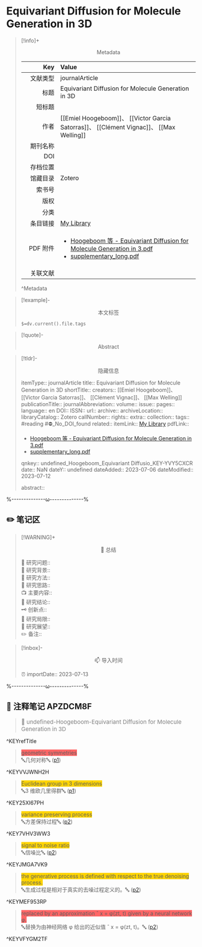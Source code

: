 # Equivariant Diffusion for Molecule Generation in 3D
> [!info]+ <center>Metadata</center>
> 
> |<div style="width: 5em">Key</div>|Value|
> |--:|:--|
> |文献类型|journalArticle|
> |标题|Equivariant Diffusion for Molecule Generation in 3D|
> |短标题||
> |作者|[[Emiel Hoogeboom]]、 [[Victor Garcia Satorras]]、 [[Clément Vignac]]、 [[Max Welling]]|
> |期刊名称||
> |DOI||
> |存档位置||
> |馆藏目录|Zotero|
> |索书号||
> |版权||
> |分类||
> |条目链接|[My Library](zotero://select/library/items/YVY5CXCR)|
> |PDF 附件|<ul><li><a href="zotero://open-pdf/library/items/APZDCM8F">Hoogeboom 等 - Equivariant Diffusion for Molecule Generation in 3.pdf</a></li><li><a href="zotero://open-pdf/library/items/2WZPHZGH">supplementary_long.pdf</a></li></ul>|
> |关联文献||
> ^Metadata

> [!example]- <center>本文标签</center>
> 
> `$=dv.current().file.tags`

> [!quote]- <center>Abstract</center>
> 
> 

> [!tldr]- <center>隐藏信息</center>
> 
> itemType:: journalArticle
> title:: Equivariant Diffusion for Molecule Generation in 3D
> shortTitle:: 
> creators:: [[Emiel Hoogeboom]]、 [[Victor Garcia Satorras]]、 [[Clément Vignac]]、 [[Max Welling]]
> publicationTitle:: 
> journalAbbreviation:: 
> volume:: 
> issue:: 
> pages:: 
> language:: en
> DOI:: 
> ISSN:: 
> url:: 
> archive:: 
> archiveLocation:: 
> libraryCatalog:: Zotero
> callNumber:: 
> rights:: 
> extra:: 
> collection:: 
> tags:: #reading #⛔_No_DOI_found 
> related:: 
> itemLink:: [My Library](zotero://select/library/items/YVY5CXCR)
> pdfLink:: <ul><li><a href="zotero://open-pdf/library/items/APZDCM8F">Hoogeboom 等 - Equivariant Diffusion for Molecule Generation in 3.pdf</a></li><li><a href="zotero://open-pdf/library/items/2WZPHZGH">supplementary_long.pdf</a></li></ul>
> qnkey:: undefined_Hoogeboom_Equivariant Diffusio_KEY-YVY5CXCR
> date:: NaN
> dateY:: undefined
> dateAdded:: 2023-07-06
> dateModified:: 2023-07-12
> 
> abstract:: 


%--------------ω--------------%

## ✏️ 笔记区

> [!WARNING]+ <center>🐣 总结</center>  
>
>🎯 研究问题::  
🔎 研究背景::  
🚀 研究方法::  
🐔 研究思路::  
📺 主要内容::  
🎉 研究结论::  
🗝️ 创新点::  
💩 研究局限::  
🐾 研究展望::  
✏️ 备注::  

> [!inbox]- <center>📫 导入时间</center>
>
> ⏰ importDate:: 2023-07-13

%--------------ω--------------%

## 📝 注释笔记 APZDCM8F

> <span style="font-size: 15px;color: gray">📍 undefined-Hoogeboom-Equivariant Diffusion for Molecule Generation in 3D</span>

^KEYrefTitle

> <span class="highlight" style="background-color: #ff6666">geometric symmetries</span>  
> 🔤几何对称🔤 ([p1](zotero://open-pdf/library/items/APZDCM8F?page=1&annotation=VVJWNH2H))

^KEYVVJWNH2H

> <span class="highlight" style="background-color: #ffd400">Euclidean group in 3 dimensions</span>  
> 🔤3 维欧几里得群🔤 ([p1](zotero://open-pdf/library/items/APZDCM8F?page=1&annotation=25XI67PH))

^KEY25XI67PH

> <span class="highlight" style="background-color: #ffd400">variance preserving process</span>  
> 🔤方差保持过程🔤 ([p2](zotero://open-pdf/library/items/APZDCM8F?page=2&annotation=7VHV3WW3))

^KEY7VHV3WW3

> <span class="highlight" style="background-color: #ffd400">signal to noise ratio</span>  
> 🔤信噪比🔤 ([p2](zotero://open-pdf/library/items/APZDCM8F?page=2&annotation=JMGA7VK9))

^KEYJMGA7VK9

> <span class="highlight" style="background-color: #ffd400">the generative process is defined with respect to the true denoising process.</span>  
> 🔤生成过程是相对于真实的去噪过程定义的。🔤 ([p2](zotero://open-pdf/library/items/APZDCM8F?page=2&annotation=MEF953RP))

^KEYMEF953RP

> <span class="highlight" style="background-color: #ff6666">replaced by an approximation ˆ x = φ(zt, t) given by a neural network φ.</span>  
> 🔤替换为由神经网络 φ 给出的近似值 ˆ x = φ(zt, t)。🔤 ([p2](zotero://open-pdf/library/items/APZDCM8F?page=2&annotation=VFYGM2TF))

^KEYVFYGM2TF

